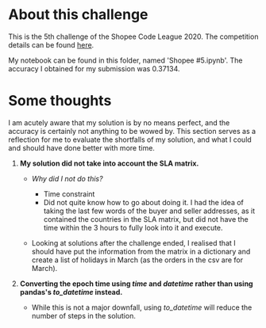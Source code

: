 # About this challenge

This is the 5th challenge of the Shopee Code League 2020. The competition details can be found [here](https://www.kaggle.com/c/logistics-shopee-code-league/overview).


My notebook can be found in this folder, named 'Shopee #5.ipynb'. The accuracy I obtained for my submission was 0.37134.

# Some thoughts

I am acutely aware that my solution is by no means perfect, and the accuracy is certainly not anything to be wowed by. This section serves as a reflection for me to evaluate the shortfalls of my solution, and what I could and should have done better with more time.
    
1. **My solution did not take into account the SLA matrix.**
    * *Why did I not do this?*
      * Time constraint
      * Did not quite know how to go about doing it. I had the idea of taking the last few words of the buyer and seller addresses, as it contained the countries in the SLA matrix, but did not have the time within the 3 hours to fully look into it and execute. 
    
    
    * Looking at solutions after the challenge ended, I realised that I should have put the information from the matrix in a dictionary and create a list of holidays in March (as the orders in the csv are for March).
    
2. **Converting the epoch time using *time* and *datetime* rather than using pandas's *to_datetime* instead.**
    * While this is not a major downfall, using *to_datetime* will reduce the number of steps in the solution.
      
      
